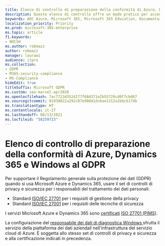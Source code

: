 ```yaml
---
title: Elenco di controllo di preparazione della conformità di Azure, Dynamics 365 e Windows al GDPR
description: Questo elenco di controllo offre un modo pratico per accedere alle informazioni necessarie per l'applicazione del GDPR quando si usa Microsoft Azure.
keywords: ARC Azure, Microsoft 365, Microsoft 365 Education, Documentazione Microsoft 365, GDPR
localization_priority: Priority
ms.prod: microsoft-365-enterprise
ms.topic: article
f1.keywords:
- NOCSH
ms.author: robmazz
author: robmazz
manager: laurawi
audience: itpro
ms.collection:
- GDPR
- M365-security-compliance
- MS-Compliance
hideEdit: true
titleSuffix: Microsoft GDPR
ms.custom: seo-marvel-apr2020
ms.openlocfilehash: 7ac7722d3524277f68d371e2b55729cd0f7cbd67
ms.sourcegitcommit: 01938022a292c07e98041dc6ae1312a1b8c617db
ms.translationtype: HT
ms.contentlocale: it-IT
ms.lasthandoff: 08/13/2021
ms.locfileid: "58259723"
---
```

# <a name="azure-dynamics-365-and-windows-accountability-readiness-checklist-for-the-gdpr"></a>Elenco di controllo di preparazione della conformità di Azure, Dynamics 365 e Windows al GDPR

Per supportare il Regolamento generale sulla protezione dei dati (GDPR) quando si usa Microsoft Azure e Dynamics 365, usare il set di controlli di privacy e sicurezza per i responsabili del trattamento dei dati personali:

- Standard [ISO/IEC 27701](https://www.iso.org/standard/71670.html) per i requisiti di gestione della privacy
- Standard [ISO/IEC 27001](https://www.iso.org/standard/54534.html) per i requisiti delle tecniche di sicurezza

I servizi Microsoft Azure e Dynamics 365 sono [certificati](https://servicetrust.microsoft.com/ViewPage/MSComplianceGuideV3?command=Download&downloadType=Document&downloadId=00af6c3e-7f3e-4e0d-8b0e-79f45ef2cef1&tab=7027ead0-3d6b-11e9-b9e1-290b1eb4cdeb&docTab=7027ead0-3d6b-11e9-b9e1-290b1eb4cdeb_ISO_Reports) [ISO 27701 (PIMS)](offering-iso-27701.md).

La configurazione del [responsabile dei dati di diagnostica Windows ](/windows/privacy/configure-windows-diagnostic-data-in-your-organization) sfrutta il servizio della piattaforma dei dati aziendali nell'infrastruttura del servizio cloud di Azure.  È soggetta allo stesso set di controlli di privacy e sicurezza e alla certificazione indicati in precedenza.
